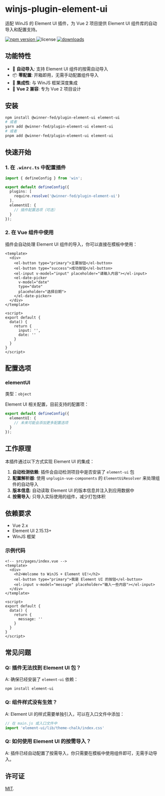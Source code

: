 # winjs-plugin-element-ui

适配 WinJS 的 Element UI 插件，为 Vue 2 项目提供 Element UI 组件库的自动导入和配置支持。

<p>
  <a href="https://npmjs.com/package/@winner-fed/plugin-element-ui">
   <img src="https://img.shields.io/npm/v/@winner-fed/plugin-element-ui?style=flat-square&colorA=564341&colorB=EDED91" alt="npm version" />
  </a>
  <img src="https://img.shields.io/badge/License-MIT-blue.svg?style=flat-square&colorA=564341&colorB=EDED91" alt="license" />
  <a href="https://npmcharts.com/compare/@winner-fed/plugin-element-ui?minimal=true"><img src="https://img.shields.io/npm/dm/@winner-fed/plugin-element-ui.svg?style=flat-square&colorA=564341&colorB=EDED91" alt="downloads" /></a>
</p>

## 功能特性

- 🚀 **自动导入**: 支持 Element UI 组件的按需自动导入
- 📦 **零配置**: 开箱即用，无需手动配置组件导入
- 🔧 **集成性**: 与 WinJS 框架深度集成
- 🎯 **Vue 2 兼容**: 专为 Vue 2 项目设计

## 安装

```bash
npm install @winner-fed/plugin-element-ui element-ui
# 或者
yarn add @winner-fed/plugin-element-ui element-ui
# 或者
pnpm add @winner-fed/plugin-element-ui element-ui
```

## 快速开始

### 1. 在 `.winrc.ts` 中配置插件

```typescript
import { defineConfig } from 'win';

export default defineConfig({
  plugins: [
    require.resolve('@winner-fed/plugin-element-ui')
  ],
  elementUI: {
    // 插件配置选项（可选）
  }
});
```

### 2. 在 Vue 组件中使用

插件会自动处理 Element UI 组件的导入，你可以直接在模板中使用：

```vue
<template>
  <div>
    <el-button type="primary">主要按钮</el-button>
    <el-button type="success">成功按钮</el-button>
    <el-input v-model="input" placeholder="请输入内容"></el-input>
    <el-date-picker
      v-model="date"
      type="date"
      placeholder="选择日期">
    </el-date-picker>
  </div>
</template>

<script>
export default {
  data() {
    return {
      input: '',
      date: ''
    }
  }
}
</script>
```

## 配置选项

### elementUI

类型：`object`

Element UI 相关配置，目前支持的配置项：

```typescript
export default defineConfig({
  elementUI: {
    // 未来可能会添加更多配置选项
  }
});
```

## 工作原理

本插件通过以下方式实现 Element UI 的集成：

1. **自动检测依赖**: 插件会自动检测项目中是否安装了 `element-ui` 包
2. **配置解析器**: 使用 `unplugin-vue-components` 的 `ElementUiResolver` 来处理组件的自动导入
3. **版本信息**: 自动读取 Element UI 的版本信息并注入到应用数据中
4. **按需导入**: 只导入实际使用的组件，减少打包体积

## 依赖要求

- Vue 2.x
- Element UI 2.15.13+
- WinJS 框架

### 示例代码

```vue
<!-- src/pages/index.vue -->
<template>
  <div>
    <h2>Welcome to WinJS + Element UI!</h2>
    <el-button type="primary">我是 Element UI 的按钮</el-button>
    <el-input v-model="message" placeholder="输入一些内容"></el-input>
  </div>
</template>

<script>
export default {
  data() {
    return {
      message: ''
    }
  }
}
</script>
```

## 常见问题

### Q: 插件无法找到 Element UI 包？

A: 确保已经安装了 `element-ui` 依赖：

```bash
npm install element-ui
```

### Q: 组件样式没有生效？

A: Element UI 的样式需要单独引入，可以在入口文件中添加：

```javascript
// 在 main.js 或入口文件中
import 'element-ui/lib/theme-chalk/index.css'
```

### Q: 如何使用 Element UI 的按需导入？

A: 插件已经自动配置了按需导入，你只需要在模板中使用组件即可，无需手动导入。

## 许可证

[MIT](./LICENSE).
